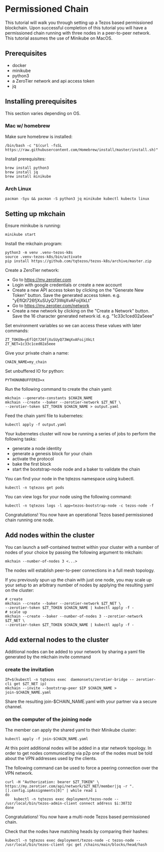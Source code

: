 # Permissioned Chain

This tutorial will walk you through setting up a Tezos based
permissioned blockchain. Upon successful completion of this tutorial
you will have a permissioned chain running with three nodes in a
peer-to-peer network. This tutorial assumes the use of Minikube on
MacOS.


## Prerequisites

* docker
* minikube
* python3
* a ZeroTier network and api access token
* jq

## Installing prerequisites 

This section varies depending on OS.

### Mac w/ homebrew

Make sure homebrew is installed:

``` shell
/bin/bash -c "$(curl -fsSL https://raw.githubusercontent.com/Homebrew/install/master/install.sh)"
```

Install prerequisites:

``` shell
brew install python3
brew install jq
brew install minikube
```

### Arch Linux 

```shell
pacman -Syu && pacman -S python3 jq minikube kubectl kubectx linux
```

## Setting up mkchain

Ensure minikube is running:

``` shell
minikube start
```

Install the mkchain program:

``` shell
python3 -m venv .venv-tezos-k8s
source .venv-tezos-k8s/bin/activate
pip install https://github.com/tqtezos/tezos-k8s/archive/master.zip
```

Create a ZeroTier network:

* Go to https://my.zerotier.com
* Login with google credentials or create a new account
* Create a new API access token by clicking on the "Generate New
Token" button. Save the generated access token. e.g. "yEflQt726fjXuSUyQ73WqXvAFoijXkLt"
* Go to https://my.zerotier.com/network
* Create a new network by clicking on the "Create a Network"
button. Save the 16 character generated network
id. e.g. "1c33c1ced02a5eee"

Set environment variables so we can access these values with later commands:
``` shell
ZT_TOKEN=yEflQt726fjXuSUyQ73WqXvAFoijXkLt
ZT_NET=1c33c1ced02a5eee
```

Give your private chain a name:

``` shell
CHAIN_NAME=my_chain
```

Set unbuffered IO for python:

``` shell
PYTHONUNBUFFERED=x
```

Run the following command to create the chain yaml:

``` shell
mkchain --generate-constants $CHAIN_NAME
mkchain --create --baker --zerotier-network $ZT_NET \
--zerotier-token $ZT_TOKEN $CHAIN_NAME > output.yaml
```

Feed the chain yaml file to kubernetes:

``` shell
kubectl apply -f output.yaml
```

Your kubernetes cluster will now be running a series of jobs to
perform the following tasks:

* generate a node identity
* generate a genesis block for your chain
* activate the protocol
* bake the first block
* start the bootstrap-node node and a baker to validate the chain

You can find your node in the tqtezos namespace using kubectl.

``` shell
kubectl -n tqtezos get pods
```

You can view logs for your node using the following command:
``` shell
kubectl -n tqtezos logs -l app=tezos-bootstrap-node -c tezos-node -f
```

Congratulations! You now have an operational Tezos based permissioned
chain running one node.

## Add nodes within the cluster

You can launch a self-contained testnet within your cluster with
a number of nodes of your choice by passing the following argument to
mkchain:

```
mkchain --number-of-nodes 3 <...>
```

The nodes will establish peer-to-peer connections in a full mesh topology.

If you previously spun up the chain with just one node, you may scale
up your setup to an arbitrary number of nodes by applying the resulting
yaml on the cluster:

```
# create
mkchain --create --baker --zerotier-network $ZT_NET \
--zerotier-token $ZT_TOKEN $CHAIN_NAME | kubectl apply -f -
# scale up
mkchain --create --baker --number-of-nodes 3 --zerotier-network $ZT_NET \
--zerotier-token $ZT_TOKEN $CHAIN_NAME | kubectl apply -f -
```

## Add external nodes to the cluster

Additional nodes can be added to your network by sharing a yaml file
generated by the mkchain invite command

### create the invitation

``` shell
IP=$(kubectl -n tqtezos exec  daemonsets/zerotier-bridge -- zerotier-cli get $ZT_NET ip)
mkchain --invite --bootstrap-peer $IP $CHAIN_NAME > join-$CHAIN_NAME.yaml
```

Share the resulting join-$CHAIN_NAME.yaml with your partner via a
secure channel.


### on the computer of the joining node

The member can apply the shared yaml to their Minikube cluster:

``` shell
kubectl apply -f join-$CHAIN_NAME.yaml
```

At this point additional nodes will be added in a star network
topology. In order to get nodes communicating via p2p one of the nodes
must be told about the VPN addresses used by the clients.

The following command can be used to force a peering connection over
the VPN network.

``` shell
curl -H "Authorization: bearer $ZT_TOKEN" \
https://my.zerotier.com/api/network/$ZT_NET/member|jq -r ".[].config.ipAssignments[0]" | while read i
do
    kubectl -n tqtezos exec deployment/tezos-node -- /usr/local/bin/tezos-admin-client connect address $i:30732
done
```

Congratulations! You now have a multi-node Tezos based permissioned
chain.

Check that the nodes have matching heads by comparing their hashes:

``` shell
kubectl -n tqtezos exec deployment/tezos-node -c tezos-node -- /usr/local/bin/tezos-client rpc get /chains/main/blocks/head/hash
```

